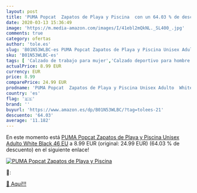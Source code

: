 ```yaml
---
layout: post
title: 'PUMA Popcat  Zapatos de Playa y Piscina  con un 64.03 % de descuento'
date: 2020-03-13 15:36:49
image: 'https://m.media-amazon.com/images/I/41ebl2mQkNL._SL400_.jpg'
comments: true
category: ofertas
author: 'tole.es'
slug: 'B01N53WLBC-es PUMA Popcat Zapatos de Playa y Piscina Unisex Adulto White...'
sku: 'B01N53WLBC-es'
tags: [ 'Calzado de trabajo para mujer','Calzado deportivo para hombre','Calzado sanitario y de hostelería para mujer','Chanclas y sandalias de piscina para hombre','Sandalias y chanclas para niña','Zapatillas y calzado deportivo para hombre','Zapatos','Zapatos para hombre','Zapatos para mujer','Zapatos para niñas pequeñas','Zapatos y complementos','Zuecos sanitarios y de hostelería para mujer','Zuecos y mules para hombre','zapatos', ]
actualPrice: 8.99 EUR
currency: EUR
price: 8.99
comparePrice: 24.99 EUR
prodname: 'PUMA Popcat  Zapatos de Playa y Piscina Unisex Adulto  White Black  46 EU'
country: 'es'
flag: '🇪🇸'
brand: ''
buyurl: 'https://www.amazon.es/dp/B01N53WLBC/?tag=tolees-21'
descuento: '64.03'
average: '11.182'
---
```


En este momento está [PUMA Popcat  Zapatos de Playa y Piscina Unisex Adulto  White Black  46 EU](https://www.amazon.es/dp/B01N53WLBC/?tag=tolees-21) a 8.99 EUR (original: 24.99 EUR) (64.03 %  de descuento) en el siguiente enlace!

[![PUMA Popcat  Zapatos de Playa y Piscina ](https://m.media-amazon.com/images/I/41ebl2mQkNL._SL400_.jpg)](https://www.amazon.es/dp/B01N53WLBC/?tag=tolees-21)

🔎:


[🛒 Aquí!!!](https://www.amazon.es/dp/B01N53WLBC/?tag=tolees-21)
